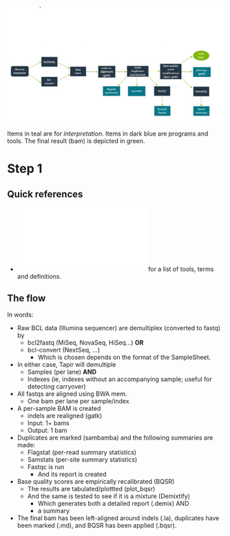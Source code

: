 ![Step1](../images/Stage1.jpg)

Items in teal are for *interpretation*. Items in dark blue are programs and tools. The final result (bam) is depicted in green.

# Step 1
## Quick references
-  ![Click here](Glossary.md) for a list of tools, terms and definitions.

## The flow
In words:
-  Raw BCL data (Illumina sequencer) are demultiplex (converted to fastq) by
   -  bcl2fastq (MiSeq, NovaSeq, HiSeq...) **OR**
   -  bcl-convert (NextSeq, ...)
      -  Which is chosen depends on the format of the SampleSheet.
-  In either case, Tapir will demultiple
   -  Samples (per lane) **AND**
   -  Indexes (ie, indexes without an accompanying sample; useful for detecting carryover)
-  All fastqs are aligned using BWA mem.
   - One bam per lane per sample/index
-  A per-sample BAM is created
   -  indels are realigned (gatk)
   -  Input:  1+ bams
   -  Output: 1 bam
-  Duplicates are marked (sambamba) and the following summaries are made:
   -  Flagstat (per-read summary statistics)
   -  Samstats (per-site summary statistics)
   -  Fastqc is run
      -  And its report is created
-  Base quality scores are empirically recalibrated (BQSR)
   -  The results are tabulated/plottted (plot_bqsr)
   -  And the same is tested to see if it is a mixture (Demixtify)
      -  Which generates both a detailed report (.demix) AND
      -  a summary
-  The final bam has been left-aligned around indels (.la), duplicates have been marked (.md), and BQSR has been applied (.bqsr).

